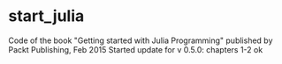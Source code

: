 # start_julia
Code of the book "Getting started with Julia Programming"
published by Packt Publishing, Feb 2015
Started update for v 0.5.0:
  chapters 1-2 ok
